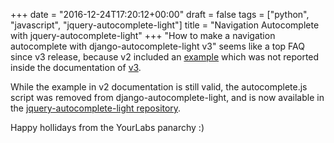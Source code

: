 +++
date = "2016-12-24T17:20:12+00:00"
draft = false
tags = ["python", "javascript", "jquery-autocomplete-light"]
title = "Navigation Autocomplete with jquery-autocomplete-light"
+++
"How to make a navigation autocomplete with django-autocomplete-light v3" seems like a top FAQ since v3 release, because v2 included an [example](http://django-autocomplete-light.readthedocs.io/en/v2/navigation.html) which was not reported inside the documentation of [v3](http://django-autocomplete-light.readthedocs.io/).

While the example in v2 documentation is still valid, the autocomplete.js script was removed from django-autocomplete-light, and is now available in the [jquery-autocomplete-light repository](https://github.com/yourlabs/jquery-autocomplete-light/blob/master/src/autocomplete.js).

Happy hollidays from the YourLabs panarchy :)